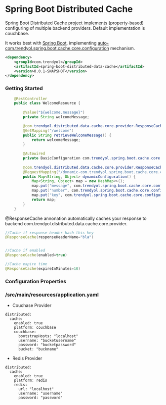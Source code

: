 # Spring Boot Distributed Cache

Spring Boot Distributed Cache project implements (property-based) configuring of multiple backend providers.
Default implementation is couchbase.

It works best with [Spring Boot](https://github.com/spring-projects/spring-boot), implementing [auto-com.trendyol.spring.boot.cache.core.configuration](https://github.com/previousdeveloper/spring-boot-distributed-data-cache) mechanism.

```xml
<dependency>
    <groupId>com.trendyol</groupId>
    <artifactId>spring-boot-distributed-data-cache</artifactId>
    <version>0.0.1-SNAPSHOT</version>
</dependency>
```
### Getting Started

```java
    @RestController
    public class WelcomeResource {
    
    	@Value("${welcome.message}")
    	private String welcomeMessage;

        @com.trendyol.distributed.data.cache.core.provider.ResponseCache
    	@GetMapping("/welcome")
    	public String retrieveWelcomeMessage() {
    		return welcomeMessage;
    	}
    
    	@Autowired
    	private BasicConfiguration com.trendyol.spring.boot.cache.core.configuration;
    
    	@com.trendyol.distributed.data.cache.core.provider.ResponseCache
    	@RequestMapping("/dynamic-com.trendyol.spring.boot.cache.core.configuration")
    	public Map<String, Object> dynamicConfiguration() {
    		Map<String, Object> map = new HashMap<>();
    		map.put("message", com.trendyol.spring.boot.cache.core.configuration.getMessage());
    		map.put("number", com.trendyol.spring.boot.cache.core.configuration.getNumber());
    		map.put("key", com.trendyol.spring.boot.cache.core.configuration.isValue());
    		return map;
    	}
    }
```
@ResponseCache annonation automatically caches your response to backend com.trendyol.distributed.data.cache.core.provider.

```java
//Cache if response header hash this key
@ResponseCache(responseHeaderName="bla")


//Cache if enabled
@ResponseCache(enabled=true)

//Cache expire time
@ResponseCache(expireInMinutes=10)
```

### Configuration Properties
### /src/main/resources/application.yaml

- Couchase Provider
```
distributed:
  cache:
    enabled: true
    platform: couchbase
    couchbase:
      bootstrapHosts: "localhost"
      username: "bucketusername"
      password: "bucketpassword"
      bucket: "buckname"
```

- Redis Provider
```
distributed:
  cache:
    enabled: true
    platform: redis
    redis:
      url: "localhost"
      username: "username"
      password: "password"
```
